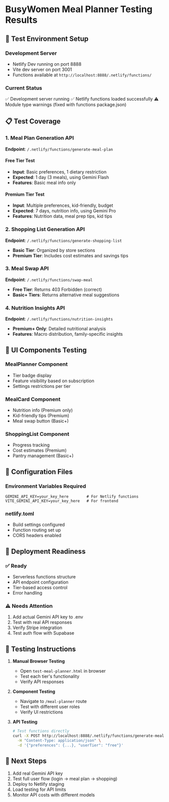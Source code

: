 # BusyWomen Meal Planner Testing Results

## 🧪 Test Environment Setup

### Development Server
- Netlify Dev running on port 8888
- Vite dev server on port 3001
- Functions available at `http://localhost:8888/.netlify/functions/`

### Current Status
✅ Development server running
✅ Netlify functions loaded successfully
⚠️ Module type warnings (fixed with functions package.json)

## 📋 Test Coverage

### 1. Meal Plan Generation API
**Endpoint**: `/.netlify/functions/generate-meal-plan`

#### Free Tier Test
- **Input**: Basic preferences, 1 dietary restriction
- **Expected**: 1 day (3 meals), using Gemini Flash
- **Features**: Basic meal info only

#### Premium Tier Test  
- **Input**: Multiple preferences, kid-friendly, budget
- **Expected**: 7 days, nutrition info, using Gemini Pro
- **Features**: Nutrition data, meal prep tips, kid tips

### 2. Shopping List Generation API
**Endpoint**: `/.netlify/functions/generate-shopping-list`

- **Basic Tier**: Organized by store sections
- **Premium Tier**: Includes cost estimates and savings tips

### 3. Meal Swap API
**Endpoint**: `/.netlify/functions/swap-meal`

- **Free Tier**: Returns 403 Forbidden (correct)
- **Basic+ Tiers**: Returns alternative meal suggestions

### 4. Nutrition Insights API
**Endpoint**: `/.netlify/functions/nutrition-insights`

- **Premium+ Only**: Detailed nutritional analysis
- **Features**: Macro distribution, family-specific insights

## 🎨 UI Components Testing

### MealPlanner Component
- Tier badge display
- Feature visibility based on subscription
- Settings restrictions per tier

### MealCard Component
- Nutrition info (Premium only)
- Kid-friendly tips (Premium)
- Meal swap button (Basic+)

### ShoppingList Component
- Progress tracking
- Cost estimates (Premium)
- Pantry management (Basic+)

## 🔧 Configuration Files

### Environment Variables Required
```
GEMINI_API_KEY=your_key_here        # For Netlify functions
VITE_GEMINI_API_KEY=your_key_here   # For frontend
```

### netlify.toml
- Build settings configured
- Function routing set up
- CORS headers enabled

## 🚀 Deployment Readiness

### ✅ Ready
- Serverless functions structure
- API endpoint configuration  
- Tier-based access control
- Error handling

### ⚠️ Needs Attention
1. Add actual Gemini API key to .env
2. Test with real API responses
3. Verify Stripe integration
4. Test auth flow with Supabase

## 📝 Testing Instructions

1. **Manual Browser Testing**
   - Open `test-meal-planner.html` in browser
   - Test each tier's functionality
   - Verify API responses

2. **Component Testing**
   - Navigate to `/meal-planner` route
   - Test with different user roles
   - Verify UI restrictions

3. **API Testing**
   ```bash
   # Test functions directly
   curl -X POST http://localhost:8888/.netlify/functions/generate-meal-plan \
     -H "Content-Type: application/json" \
     -d '{"preferences": {...}, "userTier": "free"}'
   ```

## 🎯 Next Steps

1. Add real Gemini API key
2. Test full user flow (login → meal plan → shopping)
3. Deploy to Netlify staging
4. Load testing for API limits
5. Monitor API costs with different models